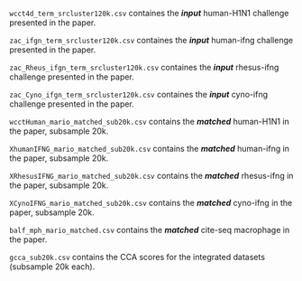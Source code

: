 ```wcct4d_term_srcluster120k.csv``` containes the ***input*** human-H1N1 challenge presented in the paper.

```zac_ifgn_term_srcluster120k.csv``` containes the ***input*** human-ifng challenge presented in the paper.

```zac_Rheus_ifgn_term_srcluster120k.csv``` containes the ***input*** rhesus-ifng challenge presented in the paper.

```zac_Cyno_ifgn_term_srcluster120k.csv``` containes the ***input*** cyno-ifng challenge presented in the paper.

```wcctHuman_mario_matched_sub20k.csv``` contains the ***matched*** human-H1N1 in the paper, subsample 20k.

```XhumanIFNG_mario_matched_sub20k.csv``` contains the ***matched*** human-ifng in the paper, subsample 20k.

```XRhesusIFNG_mario_matched_sub20k.csv``` contains the ***matched*** rhesus-ifng in the paper, subsample 20k.

```XCynoIFNG_mario_matched_sub20k.csv``` contains the ***matched*** cyno-ifng in the paper, subsample 20k.

```balf_mph_mario_matched.csv``` contains the ***matched*** cite-seq macrophage in the paper.

```gcca_sub20k.csv``` contains the CCA scores for the integrated datasets (subsample 20k each).
